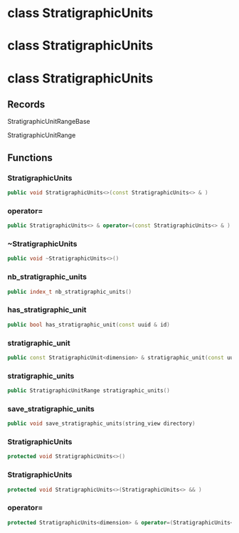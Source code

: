# class StratigraphicUnits

# class StratigraphicUnits

# class StratigraphicUnits

## Records

StratigraphicUnitRangeBase

StratigraphicUnitRange

## Functions

### StratigraphicUnits

```cpp
public void StratigraphicUnits<>(const StratigraphicUnits<> & )
```

### operator=

```cpp
public StratigraphicUnits<> & operator=(const StratigraphicUnits<> & )
```

### ~StratigraphicUnits

```cpp
public void ~StratigraphicUnits<>()
```

### nb_stratigraphic_units

```cpp
public index_t nb_stratigraphic_units()
```

### has_stratigraphic_unit

```cpp
public bool has_stratigraphic_unit(const uuid & id)
```

### stratigraphic_unit

```cpp
public const StratigraphicUnit<dimension> & stratigraphic_unit(const uuid & id)
```

### stratigraphic_units

```cpp
public StratigraphicUnitRange stratigraphic_units()
```

### save_stratigraphic_units

```cpp
public void save_stratigraphic_units(string_view directory)
```

### StratigraphicUnits

```cpp
protected void StratigraphicUnits<>()
```

### StratigraphicUnits

```cpp
protected void StratigraphicUnits<>(StratigraphicUnits<> && )
```

### operator=

```cpp
protected StratigraphicUnits<dimension> & operator=(StratigraphicUnits<dimension> && other)
```
